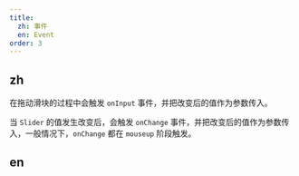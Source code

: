 ```yaml
---
title:
  zh: 事件
  en: Event
order: 3
---
```


## zh

在拖动滑块的过程中会触发 `onInput` 事件，并把改变后的值作为参数传入。

当 `Slider` 的值发生改变后，会触发 `onChange` 事件，并把改变后的值作为参数传入，一般情况下，`onChange` 都在 `mouseup` 阶段触发。

## en
